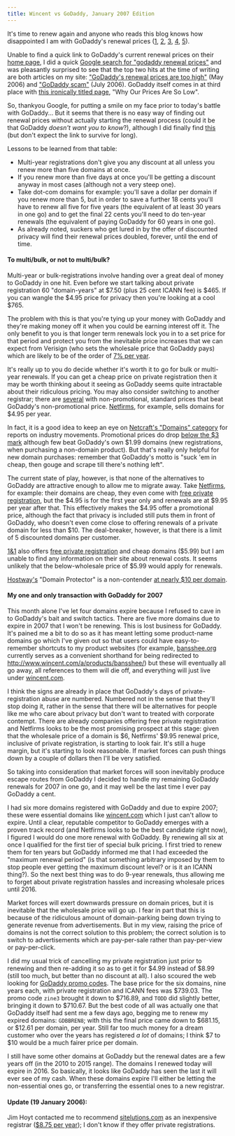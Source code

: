 ```yaml
---
title: Wincent vs GoDaddy, January 2007 Edition
---
```


It's time to renew again and anyone who reads this blog knows how disappointed I am with GoDaddy's renewal prices ([1](http://www.wincent.com/a/about/wincent/weblog/archives/2005/05/godaddy_vs_netw.php), [2](http://www.wincent.com/a/about/wincent/weblog/archives/2006/05/godaddys_renewa.php), [3](http://www.wincent.com/a/about/wincent/weblog/archives/2006/07/godaddy_scam.php), [4](http://www.wincent.com/a/about/wincent/weblog/archives/2006/08/darn_godaddy.php), [5](http://www.wincent.com/a/about/wincent/weblog/archives/2006/11/fighting_godadd.php)).

Unable to find a quick link to GoDaddy's current renewal prices on their [home page](http://godaddy.com/), I did a quick [Google search for "godaddy renewal prices"](http://www.google.com/search?client=safari&rls=es&q=godaddy+renewal+prices&ie=UTF-8&oe=UTF-8) and was pleasantly surprised to see that the top two hits at the time of writing are both articles on my site: ["GoDaddy's renewal prices are too high"](http://www.wincent.com/a/about/wincent/weblog/archives/2006/05/godaddys_renewa.php) (May 2006) and ["GoDaddy scam"](http://www.wincent.com/a/about/wincent/weblog/archives/2006/07/godaddy_scam.php) (July 2006). GoDaddy itself comes in at third place with [this ironically titled page](https://www.godaddy.com/gdshop/low_price.asp?se=%2B&app_hdr=&ci=4633), "Why Our Prices Are So Low".





So, thankyou Google, for putting a smile on my face prior to today's battle with GoDaddy... But it seems that there is no easy way of finding out renewal prices without actually starting the renewal process (could it be that GoDaddy *doesn't want you to know*?), although I did finally find [this](https://www.godaddy.com/gdshop/jump_pages/chart.asp?se=%2B&app%5Fhdr=0&ci=6773&chartType=8&extraDelimited=%7Ccom%7Cnet%7Corg%7Cinfo) (but don't expect the link to survive for long).

Lessons to be learned from that table:

-   Multi-year registrations don't give you any discount at all unless you renew more than five domains at once.
-   If you renew more than five days at once you'll be getting a discount anyway in most cases (although not a very steep one).
-   Take dot-com domains for example: you'll save a dollar per domain if you renew more than 5, but in order to save a further 18 cents you'll have to renew all five for five years (the equivalent of at least 30 years in one go) and to get the final 22 cents you'll need to do ten-year renewals (the equivalent of paying GoDaddy for 60 years in one go).
-   As already noted, suckers who get lured in by the offer of discounted privacy will find their renewal prices doubled, forever, until the end of time.

#### To multi/bulk, or not to multi/bulk?

Multi-year or bulk-registrations involve handing over a great deal of money to GoDaddy in one hit. Even before we start talking about private registration 60 "domain-years" at $7.50 (plus 25 cent ICANN fee) is $465. If you can wangle the $4.95 price for privacy then you're looking at a cool $765.

The problem with this is that you're tying up your money with GoDaddy and they're making money off it when you could be earning interest off it. The only benefit to you is that longer term renewals lock you in to a set price for that period and protect you from the inevitable price increases that we can expect from Verisign (who sets the wholesale price that GoDaddy pays) which are likely to be of the order of [7% per year](http://www.wincent.com/a/about/wincent/weblog/archives/2006/07/godaddy_scam.php).

It's really up to you do decide whether it's worth it to go for bulk or multi-year renewals. If you can get a cheap price on private registration then it may be worth thinking about it seeing as GoDaddy seems quite intractable about their ridiculous pricing. You may also consider switching to another registrar; there are [several](http://news.netcraft.com/archives/2005/09/21/vipcom_domain_sells_for_14_million.html) with non-promotional, standard prices that beat GoDaddy's non-promotional price. [Netfirms](http://www.netfirms.com/), for example, sells domains for $4.95 per year.

In fact, it is a good idea to keep an eye on [Netcraft's "Domains" category](http://news.netcraft.com/archives/domains.html) for reports on industry movements. Promotional prices do drop [below the $3 mark](http://news.netcraft.com/archives/2005/11/28/yahoo_ipowerweb_slash_domain_prices_to_below_3.html) although few beat GoDaddy's own $1.99 domains (new registrations, when purchasing a non-domain product). But that's really only helpful for new domain purchases: remember that GoDaddy's motto is "suck 'em in cheap, then gouge and scrape till there's nothing left".

The current state of play, however, is that none of the alternatives to GoDaddy are attractive enough to allow me to migrate away. Take [Netfirms](http://www.netfirms.com/), for example: their domains are cheap, they even come with [free private registration](http://www.netfirms.com/domain-names/), but the $4.95 is for the first year only and renewals are at $9.95 per year after that. This effectively makes the $4.95 offer a promotional price, although the fact that privacy is included still puts them in front of GoDaddy, who doesn't even come close to offering renewals of a private domain for less than $10. The deal-breaker, however, is that there is a limit of 5 discounted domains per customer.

[1&1](http://1and1.com/) also offers [free private registration](http://order.1and1.com/xml/order/InstantDomaininfoPdr;jsessionid=38D80B49B813222BF6EF1E3B11555D6A.TC61a?__frame=_top&__lf=Static) and cheap domains ($5.99) but I am unable to find any information on their site about renewal costs. It seems unlikely that the below-wholesale price of $5.99 would apply for renewals.

[Hostway's](http://www.hostway.com/) "Domain Protector" is a non-contender [at nearly $10 per domain](http://www.hostway.com/smb/whoisprotector/whoisprotectorfaq.html#5).

#### My one and only transaction with GoDaddy for 2007

This month alone I've let four domains expire because I refused to cave in to GoDaddy's bait and switch tactics. There are five more domains due to expire in 2007 that I won't be renewing. This is lost business for GoDaddy. It's pained me a bit to do so as it has meant letting some product-name domains go which I've given out so that users could have easy-to-remember shortcuts to my product websites (for example, [bansshee.org](http://bansshee.org/) currently serves as a convenient shorthand for being redirected to <http://www.wincent.com/a/products/bansshee/>) but these will eventually all go away, all references to them will die off, and everything will just live under [wincent.com](http://www.wincent.com/).

I think the signs are already in place that GoDaddy's days of private-registration abuse are numbered. Numbered not in the sense that they'll stop doing it, rather in the sense that there will be alternatives for people like me who care about privacy but don't want to treated with corporate contempt. There are already companies offering free private registration and Netfirms looks to be the most promising prospect at this stage: given that the wholesale price of a domain is $6, Netfirms' $9.95 renewal price, inclusive of private registration, is starting to look fair. It's still a huge margin, but it's starting to look reasonable. If market forces can push things down by a couple of dollars then I'll be very satisfied.

So taking into consideration that market forces will soon inevitably produce escape routes from GoDaddy I decided to handle my remaining GoDaddy renewals for 2007 in one go, and it may well be the last time I ever pay GoDaddy a cent.

I had six more domains registered with GoDaddy and due to expire 2007; these were essential domains like [wincent.com](http://www.wincent.com/) which I just can't allow to expire. Until a clear, reputable competitor to GoDaddy emerges with a proven track record (and Netfirms looks to be the best candidate right now), I figured I would do one more renewal with GoDaddy. By renewing all six at once I qualified for the first tier of special bulk pricing. I first tried to renew them for ten years but GoDaddy informed me that I had exceeded the "maximum renewal period" (is that something arbitrary imposed by them to stop people ever getting the maximum discount level? or is it an ICANN thing?). So the next best thing was to do 9-year renewals, thus allowing me to forget about private registration hassles and increasing wholesale prices until 2016.

Market forces will exert downwards pressure on domain prices, but it is inevitable that the wholesale price will go up. I fear in part that this is because of the ridiculous amount of domain-parking being down trying to generate revenue from advertisements. But in my view, raising the price of domains is not the correct solution to this problem; the correct solution is to switch to advertisements which are pay-per-sale rather than pay-per-view or pay-per-click.

I did my usual trick of cancelling my private registration just prior to renewing and then re-adding it so as to get it for $4.99 instead of $8.99 (still too much, but better than no discount at all). I also scoured the web looking for [GoDaddy promo codes](http://www.google.com/search?num=100&hl=es&safe=off&c2coff=1&client=safari&rls=es&q=godaddy+promo+code&btnG=Búsqueda&lr=). The base price for the six domains, nine years each, with private registration and ICANN fees was $739.03. The promo code `zine3` brought it down to $716.89, and `TODD` did slightly better, bringing it down to $710.67. But the best code of all was actually one that GoDaddy itself had sent me a few days ago, begging me to renew my expired domains: `GDBBREN8`; with this the final price came down to $681.15, or $12.61 per domain, per year. Still far too much money for a dream customer who over the years has registered *a lot* of domains; I think $7 to $10 would be a much fairer price per domain.

I still have some other domains at GoDaddy but the renewal dates are a few years off (in the 2010 to 2015 range). The domains I renewed today will expire in 2016. So basically, it looks like GoDaddy has seen the last it will ever see of my cash. When these domains expire I'll either be letting the non-essential ones go, or transferring the essential ones to a new registrar.

#### Update (19 January 2006):

Jim Hoyt contacted me to recommend [sitelutions.com](http://www.sitelutions.com/) as an inexpensive registrar ([$8.75 per year](http://www.sitelutions.com/info/slregistrar)); I don't know if they offer private registrations.

